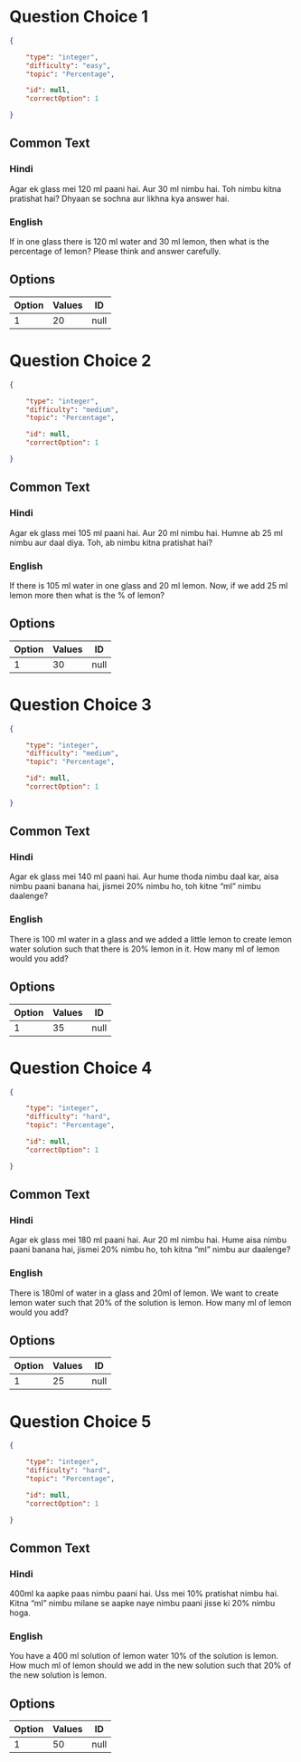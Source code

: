 # Question Choice 1
```json
{

    "type": "integer",
    "difficulty": "easy",
    "topic": "Percentage",

    "id": null,
    "correctOption": 1

}
```

## Common Text

### Hindi
Agar ek glass mei 120 ml paani hai. Aur 30 ml nimbu hai. Toh nimbu kitna pratishat hai?
Dhyaan se sochna aur likhna kya answer hai.

### English
If in one glass there is 120 ml water and 30 ml lemon, then what is the percentage of lemon?
Please think and answer carefully.

## Options
| Option | Values                |ID     |
|:-------|:----------------------|:-----:|
| 1      | 20                    |null   |


# Question Choice 2
```json
{

    "type": "integer",
    "difficulty": "medium",
    "topic": "Percentage",

    "id": null,
    "correctOption": 1

}
```

## Common Text

### Hindi
Agar ek glass mei 105 ml paani hai. Aur 20 ml nimbu hai. Humne ab 25 ml nimbu aur daal diya. Toh, ab nimbu kitna pratishat hai?

### English
If there is 105 ml water in one glass and 20 ml lemon. Now, if we add 25 ml lemon more then what is the % of lemon?

## Options
| Option | Values                |ID     |
|:-------|:----------------------|:-----:|
| 1      | 30                    |null   |


# Question Choice 3
```json
{

    "type": "integer",
    "difficulty": "medium",
    "topic": "Percentage",

    "id": null,
    "correctOption": 1

}
```

## Common Text

### Hindi
Agar ek glass mei 140 ml paani hai. Aur hume thoda nimbu daal kar, aisa nimbu paani banana hai, jismei 20% nimbu ho, toh kitne “ml” nimbu daalenge?		

### English
There is 100 ml water in a glass and we added a little lemon to create lemon water solution such that there is 20% lemon in it. How many ml of lemon would you add?

## Options
| Option | Values                |ID     |
|:-------|:----------------------|:-----:|
| 1      | 35                    |null   |


# Question Choice 4
```json
{

    "type": "integer",
    "difficulty": "hard",
    "topic": "Percentage",

    "id": null,
    "correctOption": 1

}
```

## Common Text

### Hindi
Agar ek glass mei 180 ml paani hai. Aur 20 ml nimbu hai. Hume aisa nimbu paani banana hai, jismei 20% nimbu ho, toh kitna “ml” nimbu aur daalenge?

### English
There is 180ml of water in a glass and 20ml of lemon. We want to create lemon water such that 20% of the solution is lemon. How many ml of lemon would you add?

## Options
| Option | Values                |ID     |
|:-------|:----------------------|:-----:|
| 1      | 25                    |null   |


# Question Choice 5
```json
{

    "type": "integer",
    "difficulty": "hard",
    "topic": "Percentage",

    "id": null,
    "correctOption": 1

}
```

## Common Text

### Hindi
400ml ka aapke paas nimbu paani hai. Uss mei 10% pratishat nimbu hai. Kitna “ml” nimbu milane se aapke naye nimbu paani jisse ki 20% nimbu hoga.

### English
You have a 400 ml solution of lemon water 10% of the solution is lemon. How much ml of lemon should we add in the new solution such that 20% of the new solution is lemon.

## Options
| Option | Values                |ID     |
|:-------|:----------------------|:-----:|
| 1      | 50                    |null   |
